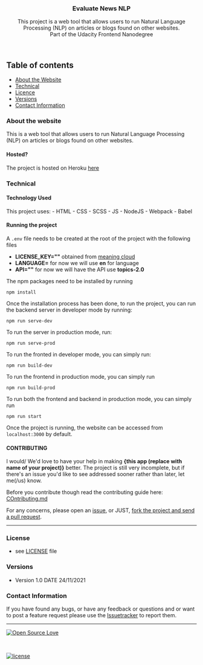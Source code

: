 <p align="center">
  <h3 align="center">Evaluate News NLP</h3>

  <p align="center">
    This project is a web tool that allows users to run Natural Language Processing (NLP) on articles or blogs found on other websites. <br>
   Part of the Udacity Frontend Nanodegree
    <br>
    </p>
</p>

<br>

## Table of contents

- [About the Website](#about-the-website)
- [Technical](#technical)
- [Licence](#license)
- [Versions](#versions)
- [Contact Information](#contact-information)

### About the website

This is a web tool that allows users to run Natural Language Processing (NLP) on articles or blogs found on other websites.

#### Hosted?

The project is hosted on Heroku [here](https://desolate-castle-57412.herokuapp.com/)

### Technical

#### Technology Used

This project uses: - HTML - CSS - SCSS - JS - NodeJS - Webpack - Babel

#### Running the project

A `.env` file needs to be created at the root of the project with the following files

- **LICENSE_KEY=""** obtained from [meaning cloud](https://www.meaningcloud.com/)
- **LANGUAGE=** for now we will use **en** for language
- **API=""** for now we will have the API use **topics-2.0**

The npm packages need to be installed by running

```console
npm install
```

Once the installation process has been done, to run the project, you can run the backend server in developer mode by running:

```console
npm run serve-dev
```

To run the server in production mode, run:

```
npm run serve-prod
```

To run the fronted in developer mode, you can simply run:

```console
npm run build-dev
```

To run the frontend in production mode, you can simply run

```console
npm run build-prod
```

To run both the frontend and backend in production mode, you can simply run

```console
npm run start
```

Once the project is running, the website can be accessed from `localhost:3000` by default.

#### CONTRIBUTING

I would/ We'd love to have your help in making **{this app (replace with name of your project)}** better. The project is still very incomplete, but if there's an issue you'd like to see addressed sooner rather than later, let me(/us) know.

Before you contribute though read the contributing guide here: [COntributing.md](https://github.com/peterokwara/evaluate-news-nlp/blob/master/CONTRIBUTING.md)

For any concerns, please open an [issue](https://github.com/peterokwara/evaluate-news-nlp/issues), or JUST, [fork the project and send a pull request](https://github.com/peterokwara/evaluate-news-nlp/pulls).

<hr>

### License

- see [LICENSE](https://github.com/peterokwara/evaluate-news-nlp/blob/master/LICENSE) file

### Versions

- Version 1.0 DATE 24/11/2021

### Contact Information

If you have found any bugs, or have any feedback or questions and or want to post a feature request please use the [Issuetracker](https://github.com/peterokwara/evaluate-news-nlp/issues) to report them.

<hr>

[![Open Source Love](https://badges.frapsoft.com/os/v2/open-source-200x33.png?v=103)](#)

<br>

[![license](https://img.shields.io/github/license/mashape/apistatus.svg?style=for-the-badge)](https://github.com/peterokwara/evaluate-news-nlp/blob/master/LICENSE)
